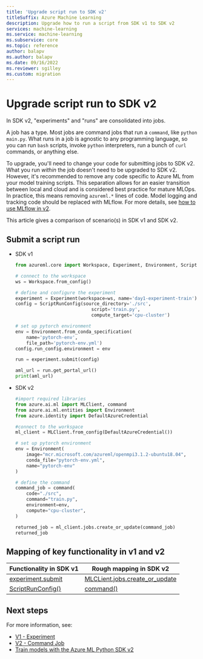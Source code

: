 ```yaml
---
title: 'Upgrade script run to SDK v2'
titleSuffix: Azure Machine Learning
description: Upgrade how to run a script from SDK v1 to SDK v2
services: machine-learning
ms.service: machine-learning
ms.subservice: core
ms.topic: reference
author: balapv
ms.author: balapv
ms.date: 09/16/2022
ms.reviewer: sgilley
ms.custom: migration
---
```


# Upgrade script run to SDK v2

In SDK v2, "experiments" and "runs" are consolidated into jobs.

A job has a type. Most jobs are command jobs that run a `command`, like `python main.py`. What runs in a job is agnostic to any programming language, so you can run `bash` scripts, invoke `python` interpreters, run a bunch of `curl` commands, or anything else.

To upgrade, you'll need to change your code for submitting jobs to SDK v2. What you run _within_ the job doesn't need to be upgraded to SDK v2. However, it's recommended to remove any code specific to Azure ML from your model training scripts. This separation allows for an easier transition between local and cloud and is considered best practice for mature MLOps. In practice, this means removing `azureml.*` lines of code. Model logging and tracking code should be replaced with MLflow. For more details, see [how to use MLflow in v2](how-to-use-mlflow-cli-runs.md).

This article gives a comparison of scenario(s) in SDK v1 and SDK v2.

## Submit a script run

* SDK v1

    ```python
    from azureml.core import Workspace, Experiment, Environment, ScriptRunConfig
    
    # connect to the workspace
    ws = Workspace.from_config()
    
    # define and configure the experiment
    experiment = Experiment(workspace=ws, name='day1-experiment-train')
    config = ScriptRunConfig(source_directory='./src',
                                script='train.py',
                                compute_target='cpu-cluster')
    
    # set up pytorch environment
    env = Environment.from_conda_specification(
        name='pytorch-env',
        file_path='pytorch-env.yml')
    config.run_config.environment = env
    
    run = experiment.submit(config)
    
    aml_url = run.get_portal_url()
    print(aml_url)
    ```

* SDK v2

    ```python
    #import required libraries
    from azure.ai.ml import MLClient, command
    from azure.ai.ml.entities import Environment
    from azure.identity import DefaultAzureCredential
    
    #connect to the workspace
    ml_client = MLClient.from_config(DefaultAzureCredential())
    
    # set up pytorch environment
    env = Environment(
        image="mcr.microsoft.com/azureml/openmpi3.1.2-ubuntu18.04",
        conda_file="pytorch-env.yml",
        name="pytorch-env"
    )
    
    # define the command
    command_job = command(
        code="./src",
        command="train.py",
        environment=env,
        compute="cpu-cluster",
    )
    
    returned_job = ml_client.jobs.create_or_update(command_job)
    returned_job
    ```

## Mapping of key functionality in v1 and v2

|Functionality in SDK v1|Rough mapping in SDK v2|
|-|-|
|[experiment.submit](/python/api/azureml-core/azureml.core.experiment.experiment#azureml-core-experiment-experiment-submit)|[MLCLient.jobs.create_or_update](/python/api/azure-ai-ml/azure.ai.ml.mlclient#azure-ai-ml-mlclient-create-or-update)|
|[ScriptRunConfig()](/python/api/azureml-core/azureml.core.scriptrunconfig#constructor)|[command()](/python/api/azure-ai-ml/azure.ai.ml#azure-ai-ml-command)|

## Next steps

For more information, see:

* [V1 - Experiment](/python/api/azureml-core/azureml.core.experiment)
* [V2 - Command Job](/python/api/azure-ai-ml/azure.ai.ml#azure-ai-ml-command)
* [Train models with the Azure ML Python SDK v2](how-to-train-sdk.md)
